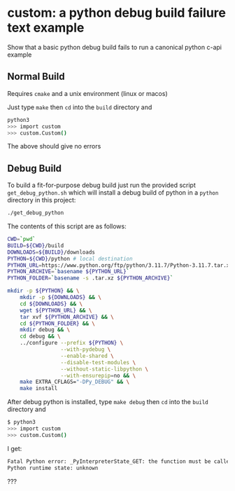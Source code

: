 # custom: a python debug build failure text example

Show that a basic python debug build fails to run a canonical python c-api example

## Normal Build

Requires `cmake` and a unix environment (linux or macos)

Just type `make` then `cd` into the `build` directory and

```bash
python3
>>> import custom
>>> custom.Custom()
```

The above should give no errors


## Debug Build

To build a fit-for-purpose debug build just run the provided script `get_debug_python.sh` which will install a debug build of python in a `python` directory in this project:

```bash
./get_debug_python
```

The contents of this script are as follows:

```sh
CWD=`pwd`
BUILD=${CWD}/build
DOWNLOADS=${BUILD}/downloads
PYTHON=${CWD}/python # local destination
PYTHON_URL=https://www.python.org/ftp/python/3.11.7/Python-3.11.7.tar.xz
PYTHON_ARCHIVE=`basename ${PYTHON_URL}`
PYTHON_FOLDER=`basename -s .tar.xz ${PYTHON_ARCHIVE}`

mkdir -p ${PYTHON} && \
	mkdir -p ${DOWNLOADS} && \
	cd ${DOWNLOADS} && \
	wget ${PYTHON_URL} && \
	tar xvf ${PYTHON_ARCHIVE} && \
	cd ${PYTHON_FOLDER} && \
	mkdir debug && \
	cd debug && \
	../configure --prefix ${PYTHON} \
				 --with-pydebug \
				 --enable-shared \
				 --disable-test-modules \
				 --without-static-libpython \
				 --with-ensurepip=no && \
	make EXTRA_CFLAGS="-DPy_DEBUG" && \
	make install
```

After debug python is installed, type `make debug` then `cd` into the `build` directory and

```bash
$ python3
>>> import custom
>>> custom.Custom()
```

I get:

```bash
Fatal Python error: _PyInterpreterState_GET: the function must be called with the GIL held, but the GIL is released (the current Python thread state is NULL)
Python runtime state: unknown
```

???


